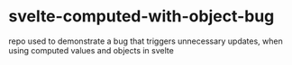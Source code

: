 # svelte-computed-with-object-bug
repo used to demonstrate a bug that triggers unnecessary updates, when using computed values and objects in svelte

